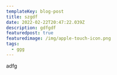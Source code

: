 ```yaml
---
templateKey: blog-post
title: szgdf
date: 2022-02-22T20:47:22.039Z
description: gdfgdf
featuredpost: true
featuredimage: /img/apple-touch-icon.png
tags:
  - ggg
---
```

adfg